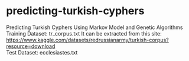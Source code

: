 # predicting-turkish-cyphers
Predicting Turkish Cyphers Using Markov Model and Genetic Algorithms  
Training Dataset: tr_corpus.txt
It can be extracted from this site: https://www.kaggle.com/datasets/redrussianarmy/turkish-corpus?resource=download  
Test Dataset: ecclesiastes.txt
